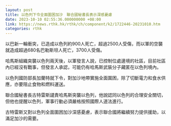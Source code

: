 ```yaml
---
layout: post
title: 以色列下令全面圍困加沙　聯合國秘書長表示深感憂慮
date: 2023-10-10 02:55:36.000000000 +08:00
link: https://news.rthk.hk/rthk/ch/component/k2/1722446-20231010.htm
categories: rthk
---
```


以巴新一輪衝突，已造成以色列約900人死亡，超過2500人受傷，而以軍的空襲就造成超過680名巴勒斯坦人死亡，3700人受傷。

哈馬斯組織突襲以色列兩天後，以軍發言人說，已控制位處邊境的社區，目前社區內已經沒有戰事，但發言人承認，可能仍有哈馬斯武裝分子藏匿在以色列境內。

以色列國防部長加蘭特就下令，對加沙地帶實施全面圍困，除了切斷電力和食水供應，亦要阻止食物和燃料運送。

聯合國秘書長古特雷斯譴責哈馬斯突襲以色列，他說認同以色列的合理安全關切，但他也提醒以色列，軍事行動必須嚴格按照國際人道法進行。

古特雷斯又對以色列全面圍困加沙深感憂慮，表示聯合國將繼續努力提供援助，以滿足加沙的需要。
